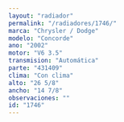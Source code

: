 ```yaml
---
layout: "radiador"
permalink: "/radiadores/1746/"
marca: "Chrysler / Dodge"
modelo: "Concorde"
ano: "2002"
motor: "V6 3.5"
transmision: "Automática"
parte: "431409"
clima: "Con clima"
alto: "26 5/8"
ancho: "14 7/8"
observaciones: ""
id: "1746"
---
```


